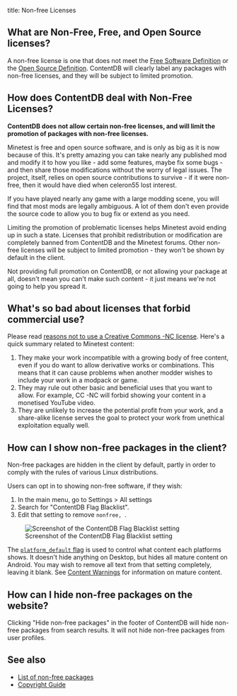 title: Non-free Licenses

## What are Non-Free, Free, and Open Source licenses?

A non-free license is one that does not meet the
[Free Software Definition](https://www.gnu.org/philosophy/free-sw.en.html)
or the [Open Source Definition](https://opensource.org/osd).
ContentDB will clearly label any packages with non-free licenses,
and they will be subject to limited promotion.

## How does ContentDB deal with Non-Free Licenses?

**ContentDB does not allow certain non-free licenses, and will limit the promotion
of packages with non-free licenses.**

Minetest is free and open source software, and is only as big as it is now
because of this. It's pretty amazing you can take nearly any published mod and modify it
to how you like - add some features, maybe fix some bugs - and then share those
modifications without the worry of legal issues. The project, itself, relies on open
source contributions to survive - if it were non-free, then it would have died
when celeron55 lost interest.

If you have played nearly any game with a large modding scene, you will find
that most mods are legally ambiguous. A lot of them don't even provide the
source code to allow you to bug fix or extend as you need.

Limiting the promotion of problematic licenses helps Minetest avoid ending up in
such a state. Licenses that prohibit redistribution or modification are
completely banned from ContentDB and the Minetest forums. Other non-free licenses
will be subject to limited promotion - they won't be shown by default in
the client.

Not providing full promotion on ContentDB, or not allowing your package at all,
doesn't mean you can't make such content - it just means we're not going to help
you spread it.

## What's so bad about licenses that forbid commercial use?

Please read [reasons not to use a Creative Commons -NC license](https://freedomdefined.org/Licenses/NC).
Here's a quick summary related to Minetest content:

1. They make your work incompatible with a growing body of free content, even if
   you do want to allow derivative works or combinations.
   This means that it can cause problems when another modder wishes to include your
   work in a modpack or game.
2. They may rule out other basic and beneficial uses that you want to allow.
   For example, CC -NC will forbid showing your content in a monetised YouTube
   video.
3. They are unlikely to increase the potential profit from your work, and a
   share-alike license serves the goal to protect your work from unethical
   exploitation equally well.

## How can I show non-free packages in the client?

Non-free packages are hidden in the client by default, partly in order to comply
with the rules of various Linux distributions.

Users can opt in to showing non-free software, if they wish:

1. In the main menu, go to Settings > All settings
2. Search for "ContentDB Flag Blacklist".
3. Edit that setting to remove `nonfree, `.

<figure class="figure my-4">
	<img class="figure-img img-fluid rounded" src="/static/contentdb_flag_blacklist.png" alt="Screenshot of the ContentDB Flag Blacklist setting">
	<figcaption class="figure-caption">Screenshot of the ContentDB Flag Blacklist setting</figcaption>
</figure>

The [`platform_default` flag](/help/content_flags/) is used to control what content
each platforms shows. It doesn't hide anything on Desktop, but hides all mature
content on Android. You may wish to remove all text from that setting completely, 
leaving it blank. See [Content Warnings](/help/content_flags/#content-warnings)
for information on mature content.

## How can I hide non-free packages on the website?

Clicking "Hide non-free packages" in the footer of ContentDB will hide non-free packages from search results.
It will not hide non-free packages from user profiles.

## See also

* [List of non-free packages](/packages/?flag=nonfree)
* [Copyright Guide](/help/copyright)

